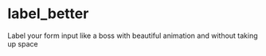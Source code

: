 label_better
============

Label your form input like a boss with beautiful animation and without taking up space
